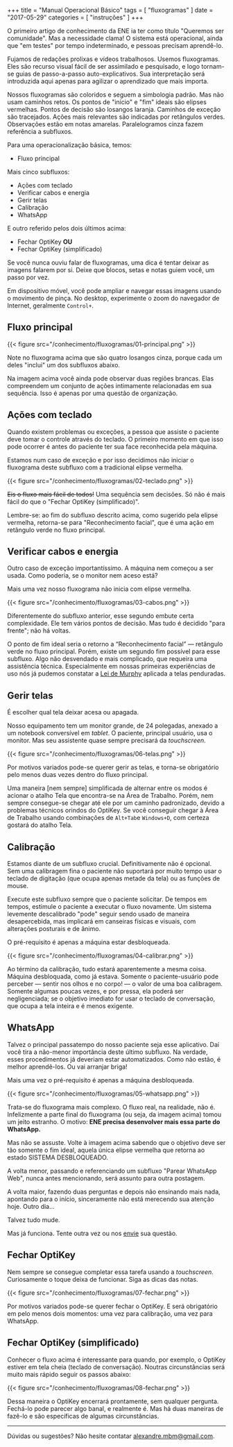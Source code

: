 +++
title = "Manual Operacional Básico"
tags = [
    "fluxogramas"
]
date = "2017-05-29"
categories = [
    "instruções"
]
+++

O primeiro artigo de conhecimento da ENE ia ter como título "Queremos ser comunidade". Mas a necessidade clama! O sistema está operacional, ainda que "em testes" por tempo indeterminado, e pessoas precisam aprendê-lo.

Fujamos de redações prolixas e vídeos trabalhosos. Usemos fluxogramas. Eles são recurso visual fácil de ser assimilado e pesquisado, e logo tornam-se guias de passo-a-passo auto-explicativos. Sua interpretação será introduzida aqui apenas para agilizar o aprendizado que mais importa.

Nossos fluxogramas são coloridos e seguem a simbologia padrão. Mas não usam caminhos retos. Os pontos de "início" e "fim" ideais são elipses vermelhas. Pontos de decisão são losangos laranja. Caminhos de exceção são tracejados. Ações mais relevantes são indicadas por retângulos verdes. Observações estão em notas amarelas. Paralelogramos cinza fazem referência a subfluxos.

Para uma operacionalização básica, temos:

- Fluxo principal

Mais cinco subfluxos:

- Ações com teclado
- Verificar cabos e energia
- Gerir telas
- Calibração
- WhatsApp

E outro referido pelos dois últimos acima:

- Fechar OptiKey **OU**
- Fechar OptiKey (simplificado)

Se você nunca ouviu falar de fluxogramas, uma dica é tentar deixar as imagens falarem por si. Deixe que blocos, setas e notas guiem você, um passo por vez.

Em dispositivo móvel, você pode ampliar e navegar essas imagens usando o movimento de pinça. No desktop, experimente o zoom do navegador de Internet, geralmente `Control+`. 

## Fluxo principal

{{< figure src="/conhecimento/fluxogramas/01-principal.png" >}}

Note no fluxograma acima que são quatro losangos cinza, porque cada um deles "inclui" um dos subfluxos abaixo. 

Na imagem acima você ainda pode observar duas regiões brancas. Elas compreendem um conjunto de ações intimamente relacionadas em sua sequência. Isso é apenas por uma questão de organização.

## Ações com teclado

Quando existem problemas ou exceções, a pessoa que assiste o paciente deve tomar o controle através do teclado. O primeiro momento em que isso pode ocorrer é antes do paciente ter sua face reconhecida pela máquina.

Estamos num caso de exceção e por isso decidimos não iniciar o fluxograma deste subfluxo com a tradicional elipse vermelha.

{{< figure src="/conhecimento/fluxogramas/02-teclado.png" >}}

~~Eis o fluxo mais fácil de todos!~~ Uma sequência sem decisões. Só não é mais fácil do que o "Fechar OptiKey (simplificado)".

Lembre-se: ao fim do subfluxo descrito acima, como sugerido pela elipse vermelha, retorna-se para "Reconhecimento facial", que é uma ação em retângulo verde no fluxo principal.

## Verificar cabos e energia

Outro caso de exceção importantíssimo. A máquina nem começou a ser usada. Como poderia, se o monitor nem aceso está?

Mais uma vez nosso fluxograma não inicia com elipse vermelha.

{{< figure src="/conhecimento/fluxogramas/03-cabos.png" >}}

Diferentemente do subfluxo anterior, esse segundo embute certa complexidade. Ele tem vários pontos de decisão. Mas tudo é decidido "para frente"; não há voltas.

O ponto de fim ideal seria o retorno a “Reconhecimento facial” — retângulo verde no fluxo principal. Porém, existe um segundo fim possível para esse subfluxo. Algo não desvendado e mais complicado, que requeira uma assistência técnica. Especialmente em nossas primeiras experiências de uso nós já pudemos constatar a [Lei de Murphy] aplicada a telas penduradas.

[Lei de Murphy]: https://pt.wikipedia.org/wiki/Lei_de_Murphy

## Gerir telas

É escolher qual tela deixar acesa ou apagada.

Nosso equipamento tem um monitor grande, de 24 polegadas, anexado a um notebook conversível em _tablet_. O paciente, principal usuário, usa o monitor. Mas seu assistente quase sempre precisará da _touchscreen_.

{{< figure src="/conhecimento/fluxogramas/06-telas.png" >}}

Por motivos variados pode-se querer gerir as telas, e torna-se obrigatório pelo menos duas vezes dentro do fluxo principal.

Uma maneira \[nem sempre\] simplificada de alternar entre os modos é acionar o atalho Tela que encontra-se na Área de Trabalho. Porém, nem sempre consegue-se chegar até ele por um caminho padronizado, devido a problemas técnicos orindos do OptiKey. Se você conseguir chegar à Área de Trabalho usando combinações de `Alt+Tab`e `Windows+D`, com certeza gostará do atalho Tela.

## Calibração

Estamos diante de um subfluxo crucial. Definitivamente não é opcional. Sem uma calibragem fina o paciente não suportará por muito tempo usar o teclado de digitação (que ocupa apenas metade da tela) ou as funções de mouse.

Execute este subfluxo sempre que o paciente solicitar. De tempos em tempos, estimule o paciente a executar o fluxo novamente. Um sistema levemente descalibrado "pode" seguir sendo usado de maneira desapercebida, mas implicará em canseiras físicas e visuais, com alterações posturais e de ânimo.

O pré-requisito é apenas a máquina estar desbloqueada.

{{< figure src="/conhecimento/fluxogramas/04-calibrar.png" >}}

Ao término da calibração, tudo estará aparentemente a mesma coisa. Máquina desbloquada, como já estava. Somente o paciente-usuário pode perceber — sentir nos olhos e no corpo! — o valor de uma boa calibragem. Somente algumas poucas vezes, e por pressa, ela poderá ser negligenciada; se o objetivo imediato for usar o teclado de conversação, que ocupa a tela inteira e é menos exigente.

## WhatsApp

Talvez o principal passatempo do nosso paciente seja esse aplicativo. Daí você tira a não-menor importância deste último subfluxo. Na verdade, esses procedimentos já deveriam estar automatizados. Como não estão, é melhor aprendê-los. Ou vai arranjar briga!

Mais uma vez o pré-requisito é apenas a máquina desbloqueada.

{{< figure src="/conhecimento/fluxogramas/05-whatsapp.png" >}}

Trata-se do fluxograma mais complexo. O fluxo real, na realidade, não é. Infelizmente a parte final do fluxograma (ou seja, da imagem acima) tomou um jeito estranho. O motivo: **ENE precisa desenvolver mais essa parte do WhatsApp.**

Mas não se assuste. Volte à imagem acima sabendo que o objetivo deve ser tão somente o fim ideal, aquela única elipse vermelha que retorna ao estado SISTEMA DESBLOQUEADO.

A volta menor, passando e referenciando um subfluxo "Parear WhatsApp Web", nunca antes mencionando, será assunto para outra postagem.

A volta maior, fazendo duas perguntas e depois não ensinando mais nada, apontando para o início, sinceramente não está merecendo sua atenção hoje. Outro dia...

Talvez tudo mude.

Mas já funciona. Tente outra vez ou nos [envie](mailto:alexandre.mbm@gmail.com) sua questão.

## Fechar OptiKey

Nem sempre se consegue completar essa tarefa usando a _touchscreen_. Curiosamente o toque deixa de funcionar. Siga as dicas das notas. 

{{< figure src="/conhecimento/fluxogramas/07-fechar.png" >}}

Por motivos variados pode-se querer fechar o OptiKey. E será obrigatório em pelo menos dois momentos: uma vez para calibração, uma vez para WhatsApp.

## Fechar OptiKey (simplificado)

Conhecer o fluxo acima é interessante para quando, por exemplo, o OptiKey estiver em tela cheia (teclado de conversação). Noutras circunstâncias será muito mais rápido seguir os passos abaixo:

{{< figure src="/conhecimento/fluxogramas/08-fechar.png" >}}

Dessa maneira o OptiKey encerrará prontamente, sem qualquer pergunta. Fechá-lo pode parecer algo banal, e realmente é. Mas há duas maneiras de fazê-lo e são específicas de algumas circunstâncias.

---

Dúvidas ou sugestões? Não hesite contatar [alexandre.mbm@gmail.com].

[alexandre.mbm@gmail.com]: mailto:alexandre.mbm@gmail.com
